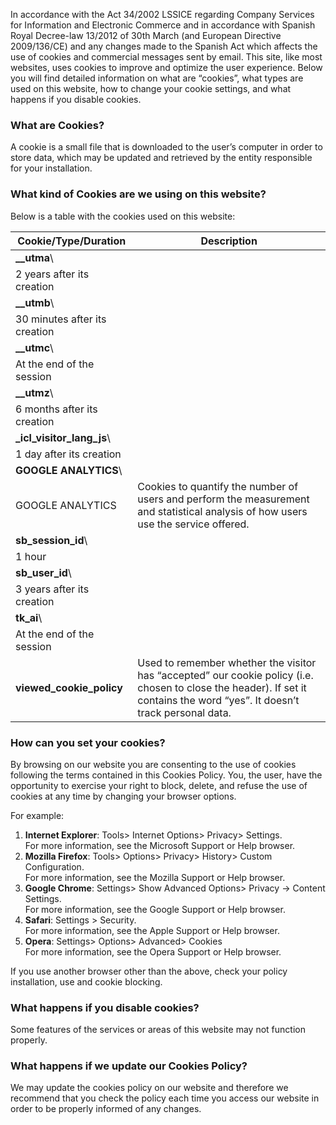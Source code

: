 In accordance with the Act 34/2002 LSSICE regarding Company Services for Information and Electronic Commerce and in accordance with Spanish Royal Decree-law 13/2012 of 30th March (and European Directive 2009/136/CE) and any changes made to the Spanish Act which affects the use of cookies and commercial messages sent by email. This site, like most websites, uses cookies to improve and optimize the user experience. Below you will find detailed information on what are “cookies”, what types are used on this website, how to change your cookie settings, and what happens if you disable cookies.

### What are Cookies?

A cookie is a small file that is downloaded to the user’s computer in order to store data, which may be updated and retrieved by the entity responsible for your installation.

### What kind of Cookies are we using on this website?

Below is a table with the cookies used on this website:



| **Cookie**/Type/Duration                               | Description                                                                                                                                                                 |
| ------------------------------------------------------ | --------------------------------------------------------------------------------------------------------------------------------------------------------------------------- |
| **__utma**\
2 years after its creation                 |                                                                                                                                                                             |
| **__utmb**\
30 minutes after its creation              |                                                                                                                                                                             |
| **__utmc**\
At the end of the session                  |                                                                                                                                                                             |
| **__utmz**\
6 months after its creation                |                                                                                                                                                                             |
| **_icl_visitor_lang_js**\
1 day after its creation     |                                                                                                                                                                             |
| **GOOGLE ANALYTICS**\
GOOGLE ANALYTICS                 | Cookies to quantify the number of users and perform the measurement and statistical analysis of how users use the service offered.                                          |
| **sb_session_id**\
1 hour                              |                                                                                                                                                                             |
| **sb_user_id**\
3 years after its creation |                                                                                                                                                                             |
| **tk_ai**\
At the end of the session                   |                                                                                                                                                                             |
| **viewed_cookie_policy**                               | Used to remember whether the visitor has “accepted” our cookie policy (i.e. chosen to close the header). If set it contains the word “yes”. It doesn’t track personal data. |



### How can you set your cookies?

By browsing on our website you are consenting to the use of cookies following the terms contained in this Cookies Policy. You, the user, have the opportunity to exercise your right to block, delete, and refuse the use of cookies at any time by changing your browser options.

For example:

1. **Internet Explorer**: Tools> Internet Options> Privacy> Settings.\
   For more information, see the Microsoft Support or Help browser.
2. **Mozilla Firefox**: Tools> Options> Privacy> History> Custom Configuration.\
   For more information, see the Mozilla Support or Help browser.
3. **Google Chrome**: Settings> Show Advanced Options> Privacy -> Content Settings.\
   For more information, see the Google Support or Help browser.
4. **Safari**: Settings > Security.\
   For more information, see the Apple Support or Help browser.
5. **Opera**: Settings> Options> Advanced> Cookies\
   For more information, see the Opera Support or Help browser.

If you use another browser other than the above, check your policy installation, use and cookie blocking.

### What happens if you disable cookies?

Some features of the services or areas of this website may not function properly.

### What happens if we update our Cookies Policy?

We may update the cookies policy on our website and therefore we recommend that you check the policy each time you access our website in order to be properly informed of any changes.
